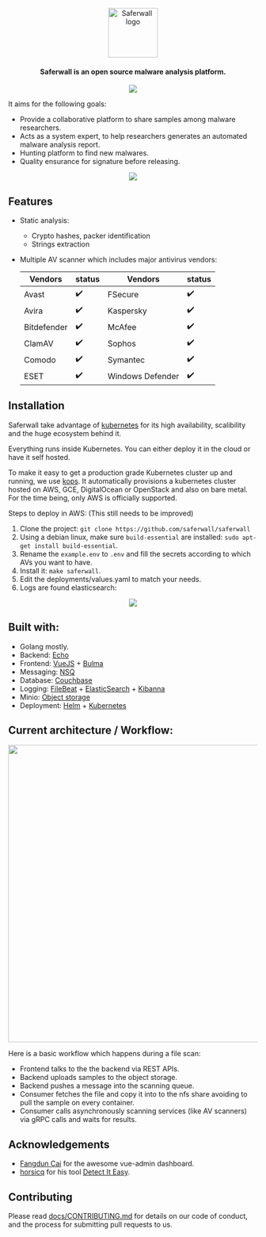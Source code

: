 <p align="center"><a href="https://saferwall.com" target="_blank" rel="noopener noreferrer"><img width="100" src="https://i.imgur.com/zjCOKPo.png" alt="Saferwall logo"></a></p>
<h4 align="center">Saferwall is an open source malware analysis platform</a>.</h4>

<p align="center"> 
  <a href="https://gitter.im/saferwall/community"><img src="https://img.shields.io/gitter/room/saferwall/community?style=flat-square"></a>
</p>

It aims for the following goals:
- Provide a collaborative platform to share samples among malware researchers.
- Acts as a system expert, to help researchers generates an automated malware analysis report.
- Hunting platform to find new malwares.
- Quality ensurance for signature before releasing.

<p align="center"><img src="https://i.imgur.com/lYv1B4S.png" width="auto" height="auto"></p>

## Features

- Static analysis:
    - Crypto hashes, packer identification
    - Strings extraction
- Multiple AV scanner which includes major antivirus vendors:

    Vendors | status | Vendors | status
    --- | --- | --- | ---
    Avast | :heavy_check_mark: | FSecure | :heavy_check_mark: 
    Avira | :heavy_check_mark: | Kaspersky | :heavy_check_mark: 
    Bitdefender | :heavy_check_mark: | McAfee | :heavy_check_mark: 
    ClamAV | :heavy_check_mark: | Sophos | :heavy_check_mark: 
    Comodo | :heavy_check_mark: | Symantec | :heavy_check_mark: 
    ESET | :heavy_check_mark: | Windows Defender | :heavy_check_mark: 

## Installation

Saferwall take advantage of [kubernetes](https://kubernetes.io/) for its high availability, scalibility and the huge ecosystem behind it. 

Everything runs inside Kubernetes. You can either deploy it in the cloud or have it self hosted.

 To make it easy to get a production grade Kubernetes cluster up and running, we use [kops](https://github.com/kubernetes/kops). It automatically provisions a kubernetes cluster hosted on AWS, GCE, DigitalOcean or OpenStack and also on bare metal. For the time being, only AWS is officially supported.

Steps to deploy in AWS:
(This still needs to be improved)
1. Clone the project: `git clone https://github.com/saferwall/saferwall`
2. Using a debian linux, make sure `build-essential` are installed: `sudo apt-get install build-essential`.
3. Rename the `example.env` to `.env` and fill the secrets according to which AVs you want to have.
4. Install it: `make saferwall`.
5. Edit the deployments/values.yaml to match your needs.
6. Logs are found elasticsearch:
<p align="center"><img src="https://i.imgur.com/6TnK2jR.png" width="auto" height="auto"></p>

## Built with:

- Golang mostly.
- Backend: [Echo](https://echo.labstack.com/)
- Frontend: [VueJS](https://vuejs.org/) + [Bulma](https://bulma.io/)
- Messaging: [NSQ](https://nsq.io/)
- Database: [Couchbase](https://www.couchbase.com/)
- Logging: [FileBeat](https://www.elastic.co/beats/filebeat) + [ElasticSearch](https://www.elastic.co/) + [Kibanna](https://www.elastic.co/)
- Minio: [Object storage](https://min.io/)
- Deployment: [Helm](https://helm.sh/) + [Kubernetes](https://kubernetes.io/)

## Current architecture / Workflow:

<p align="center"><img src="https://i.imgur.com/W0qXb5y.png" width="600px" height="auto"></p>

Here is a basic workflow which happens during a file scan:
- Frontend talks to the the backend via REST APIs.
- Backend uploads samples to the object storage.
- Backend pushes a message into the scanning queue.
- Consumer fetches the file and copy it into to the nfs share avoiding to pull the sample on every container.
- Consumer calls asynchronously scanning services (like AV scanners) via gRPC calls and waits for results.

## Acknowledgements

- [Fangdun Cai](https://github.com/fundon) for the awesome vue-admin dashboard.
- [horsicq](https://github.com/horsicq) for his tool [Detect It Easy](https://github.com/horsicq/Detect-It-Easy).

## Contributing

Please read [docs/CONTRIBUTING.md](docs/CONTRIBUTING.md) for details on our code of conduct, and the process for submitting pull requests to us.
